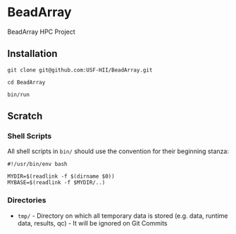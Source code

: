 # BeadArray

BeadArray HPC Project

## Installation

    git clone git@github.com:USF-HII/BeadArray.git 

    cd BeadArray

    bin/run

## Scratch

### Shell Scripts

All shell scripts in `bin/` should use the convention for their beginning stanza:

    #!/usr/bin/env bash

    MYDIR=$(readlink -f $(dirname $0))
    MYBASE=$(readlink -f $MYDIR/..)


### Directories

- `tmp/` - Directory on which all temporary data is stored (e.g. data, runtime data, results, qc) - It will be ignored on Git Commits

 
